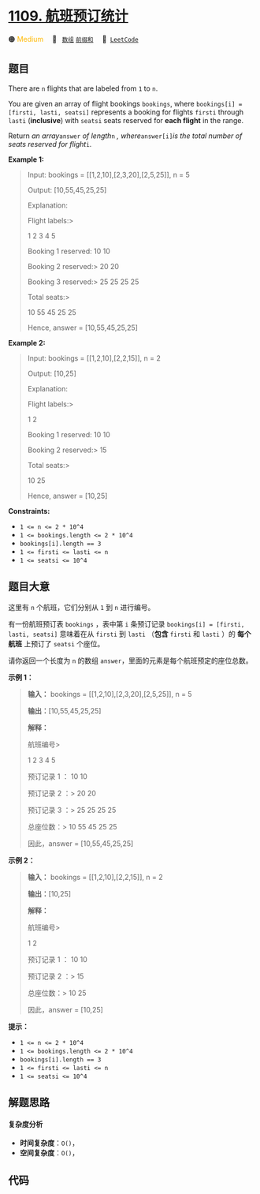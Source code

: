 # [1109. 航班预订统计](https://leetcode.com/problems/corporate-flight-bookings)

🟠 <font color=#ffb800>Medium</font>&emsp; 🔖&ensp; [`数组`](/leetcode-js/outline/tag/array.md) [`前缀和`](/leetcode-js/outline/tag/prefix-sum.md)&emsp; 🔗&ensp;[`LeetCode`](https://leetcode.com/problems/corporate-flight-bookings)

## 题目

There are `n` flights that are labeled from `1` to `n`.

You are given an array of flight bookings `bookings`, where `bookings[i] =
[firsti, lasti, seatsi]` represents a booking for flights `firsti` through
`lasti` (**inclusive**) with `seatsi` seats reserved for **each flight** in
the range.

Return _an array_`answer` _of length_`n` _, where_`answer[i]`_is the total
number of seats reserved for flight_`i`.



**Example 1:**

> Input: bookings = [[1,2,10],[2,3,20],[2,5,25]], n = 5
> 
> Output: [10,55,45,25,25]
> 
> Explanation:
> 
> Flight labels:> 
> > 
> 1   2   3   4   5
> 
> Booking 1 reserved:  10  10
> 
> Booking 2 reserved:> 
>   20  20
> 
> Booking 3 reserved:> 
>   25  25  25  25
> 
> Total seats:> 
> > 
>  10  55  45  25  25
> 
> Hence, answer = [10,55,45,25,25]

**Example 2:**

> Input: bookings = [[1,2,10],[2,2,15]], n = 2
> 
> Output: [10,25]
> 
> Explanation:
> 
> Flight labels:> 
> > 
> 1   2
> 
> Booking 1 reserved:  10  10
> 
> Booking 2 reserved:> 
>   15
> 
> Total seats:> 
> > 
>  10  25
> 
> Hence, answer = [10,25]
> 
> 

**Constraints:**

  * `1 <= n <= 2 * 10^4`
  * `1 <= bookings.length <= 2 * 10^4`
  * `bookings[i].length == 3`
  * `1 <= firsti <= lasti <= n`
  * `1 <= seatsi <= 10^4`


## 题目大意

这里有 `n` 个航班，它们分别从 `1` 到 `n` 进行编号。

有一份航班预订表 `bookings` ，表中第 `i` 条预订记录 `bookings[i] = [firsti, lasti, seatsi]`
意味着在从 `firsti` 到 `lasti` （**包含** `firsti` 和 `lasti` ）的 **每个航班** 上预订了 `seatsi`
个座位。

请你返回一个长度为 `n` 的数组 `answer`，里面的元素是每个航班预定的座位总数。



**示例 1：**

> 
> 
> 
> 
> 
> **输入：** bookings = [[1,2,10],[2,3,20],[2,5,25]], n = 5
> 
> **输出：**[10,55,45,25,25]
> 
> **解释：**
> 
> 航班编号> 
> > 
> 1   2   3   4   5
> 
> 预订记录 1 ：   10  10
> 
> 预订记录 2 ：> 
>    20  20
> 
> 预订记录 3 ：> 
>    25  25  25  25
> 
> 总座位数：> 
>   10  55  45  25  25
> 
> 因此，answer = [10,55,45,25,25]
> 
> 

**示例 2：**

> 
> 
> 
> 
> 
> **输入：** bookings = [[1,2,10],[2,2,15]], n = 2
> 
> **输出：**[10,25]
> 
> **解释：**
> 
> 航班编号> 
> > 
> 1   2
> 
> 预订记录 1 ：   10  10
> 
> 预订记录 2 ：> 
>    15
> 
> 总座位数：> 
>   10  25
> 
> 因此，answer = [10,25]
> 
> 



**提示：**

  * `1 <= n <= 2 * 10^4`
  * `1 <= bookings.length <= 2 * 10^4`
  * `bookings[i].length == 3`
  * `1 <= firsti <= lasti <= n`
  * `1 <= seatsi <= 10^4`


## 解题思路

#### 复杂度分析

- **时间复杂度**：`O()`，
- **空间复杂度**：`O()`，

## 代码

```javascript

```